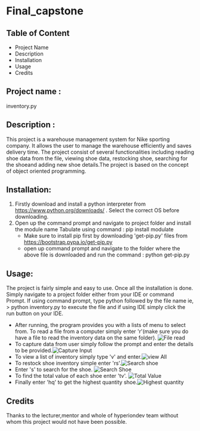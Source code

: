 # Final_capstone

## Table of Content
- Project Name
- Description
- Installation
- Usage
- Credits

## Project name :
inventory.py

## Description :
This project is a warehouse management system for Nike sporting company. It allows the user to manage the warehouse efficiently and saves delivery time.
The project consist of several functionalities including reading shoe data from the file, viewing shoe data, restocking shoe, searching for the shoeand adding new shoe details.The project is based on the concept of object oriented programming.

## Installation:
1. Firstly download and install a python interpreter from https://www.python.org/downloads/ . Select the correct OS before downloading.
2. Open up the command prompt and navigate to project folder and install the module name Tabulate using command  : pip install modulate 
   - Make sure to install pip first by downloading 'get-pip.py' files from https://bootstrap.pypa.io/get-pip.py 
   - open up command prompt and navigate to the folder where the above file is downloaded and run the command : python get-pip.py

## Usage:
The project is fairly simple and easy to use. Once all the installation is done. Simply navigate to a project folder either from your IDE or command Prompt.
If using command prompt, type python followed by the file name ie, > python inventory.py to execute the file and if using IDE simply click the run button on your IDE. 
- After running, the program provides you with a lists of menu to select from. To read a file from a computer simply enter 'r'(make sure you do have a file to read the inventory data on the same folder).
![File read](https://github.com/4rr0wh34d/final_capstone/tree/main/read_file.jpg?raw=true)
- To capture data from user simply follow the prompt and enter the details to be provided.![Capture Input](https://github.com/4rr0wh34d/final_capstone/tree/main/capture.jpg?raw=true)
- To view a list of inventory simply type 'v' and enter.![view All](https://github.com/4rr0wh34d/final_capstone/tree/main/view_file.jpg?raw=true)
- To restock shoe inventory simple enter 'rs'.![Search shoe](https://github.com/4rr0wh34d/final_capstone/tree/main/restock.jpg?raw=true)
- Enter 's' to search for the shoe. ![Search Shoe](https://github.com/4rr0wh34d/final_capstone/tree/main/search_shoe.jpg?raw=true)
- To find the total value of each shoe enter 'tv'. ![Total Value](https://github.com/4rr0wh34d/final_capstone/tree/main/read_file.jpg?raw=true)
- Finally enter 'hq' to get the highest quantity shoe.![Highest quantity](https://github.com/4rr0wh34d/final_capstone/tree/main/read_file.jpg?raw=true)

## Credits
Thanks to the lecturer,mentor and whole of hyperiondev team without whom this project would not have been possible.

